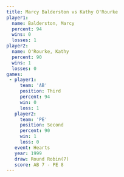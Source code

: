 ```yaml
---
title: Marcy Balderston vs Kathy O'Rourke
player1:                 
  name: Balderston, Marcy
  percent: 94            
  wins: 0                
  losses: 1              
player2:                 
  name: O'Rourke, Kathy  
  percent: 90            
  wins: 1                
  losses: 0              
games:
 - player1:         
     team: 'AB'     
     position: Third
     percent: 94    
     win: 0         
     loss: 1        
   player2:          
     team: 'PE'      
     position: Second
     percent: 90     
     win: 1          
     loss: 0         
   event: Hearts       
   year: 1999          
   draw: Round Robin(7)
   score: AB 7 - PE 8  
---
```


